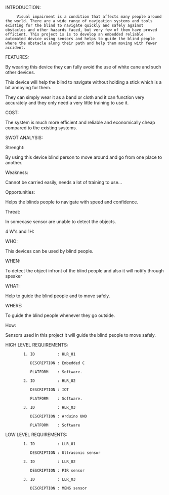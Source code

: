 INTRODUCTION:

         
         Visual impairment is a condition that affects many people around the world. There are a wide range of navigation systems and tools existing for the blind to navigate quickly and safely against obstacles and other hazards faced, but very few of them have proved efficient. This project is is to develop an embedded reliable automated device using sensors and helps to guide the blind people where the obstacle along their path and help them moving with fewer accident.
          
            
            
            
FEATURES:



By wearing this device they can fully avoid the use of white cane and such other devices.


This device will help the blind to navigate without holding a stick which is a bit annoying for them.


They can simply wear it as a band or cloth and it can function very accurately and they only need a very little training to use it.







COST:




The system is much more efficient and reliable and economically cheap compared to the existing systems.





SWOT ANALYSIS:





Strenght:



By using this device blind person to move around and go from one place to another.




Weakness:



Cannot be carried easily, needs a lot of training to use…





Opportunities:

 
 
 Helps the blinds people to navigate with speed and confidence.
 
 
 
 
 
 
 Threat:



In somecase  sensor are unable to detect the objects.




4 W's and 1H:





WHO:



This devices can be used by blind people.





WHEN:



To detect the object infront of the blind people and  also it will notify through speaker






WHAT:


Help to guide the blind people and to move safely.






WHERE:




To guide the blind people whenever they go outside.






How:
 


Sensors used in this project it will guide the blind people to move safely.




HIGH LEVEL REQUIREMENTS:





            1. ID          : HLR_01
            
               DESCRIPTION : Embedded C
               
               PLATFORM    : Software.
               
            2. ID          : HLR_02
            
               DESCRIPTION : IOT
               
               PLATFORM    : Software.
               
            3. ID          : HLR_03
            
               DESCRIPTION : Arduino UNO
               
               PLATFORM    : Software


LOW LEVEL REQUIREMENTS:




            1. ID          : LLR_01
            
               DESCRIPTION : Ultrasonic sensor
               
            2. ID          : LLR_02
            
               DESCRIPTION : PIR sensor
           
            3. ID          : LLR_03
            
               DESCRIPTION : MEMS sensor








       
   
